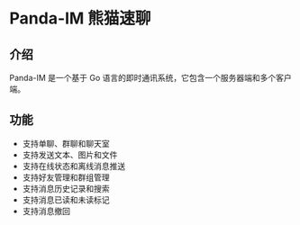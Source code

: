 # Panda-IM 熊猫速聊

## 介绍

Panda-IM 是一个基于 Go 语言的即时通讯系统，它包含一个服务器端和多个客户端。

## 功能

- 支持单聊、群聊和聊天室
- 支持发送文本、图片和文件
- 支持在线状态和离线消息推送
- 支持好友管理和群组管理
- 支持消息历史记录和搜索
- 支持消息已读和未读标记
- 支持消息撤回
